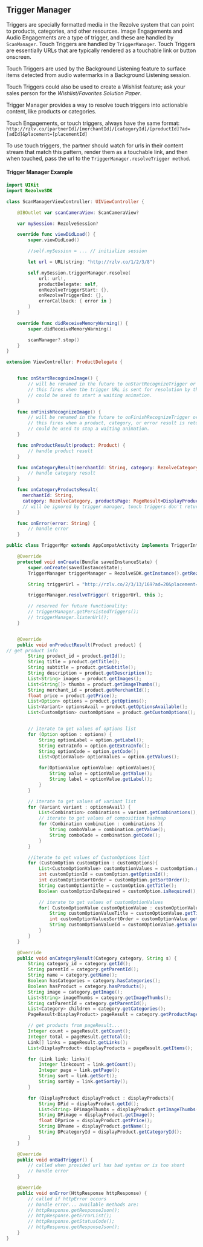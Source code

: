 ## Trigger Manager

Triggers are specially formatted media in the Rezolve system that can point to products, categories, and other resources. Image Engagements and Audio Engagements are a type of trigger, and these are handled by `ScanManager`. Touch Triggers are handled by `TriggerManager`. Touch Triggers are essentially URLs that are typically rendered as a touchable link or button onscreen. 

Touch Triggers are used by the Background Listening feature to surface items detected from audio watermarks in a Background Listening session.

Touch Triggers could also be used to create a Wishlist feature; ask your sales person for the *Wishlist/Favorites Solution Paper*.

Trigger Manager provides a way to resolve touch triggers into actionable content, like products or categories. 

Touch Engagements, or touch triggers, always have the same format: 
`http://rzlv.co/[partnerId]/[merchantId]/[categoryId]/[productId]?ad=[adId]&placement=[placementId]`

To use touch triggers, the partner should watch for urls in their content stream that match this pattern, render them as a touchable link, and then when touched, pass the url to the `TriggerManager.resolveTrigger method`. 

#### Trigger Manager Example

``` swift
import UIKit
import RezolveSDK

class ScanManagerViewController: UIViewController {

    @IBOutlet var scanCameraView: ScanCameraView?

    var mySession: RezolveSession?

    override func viewDidLoad() {
        super.viewDidLoad()

        //self.mySession = ... // initialize session

        let url = URL(string: "http://rzlv.co/1/2/3/8")

        self.mySession.triggerManager.resolve(
            url: url!,
            productDelegate: self,
            onRezolveTriggerStart: {},
            onRezolveTriggerEnd: {},
            errorCallback: { error in }
        )
    }

    override func didReceiveMemoryWarning() {
        super.didReceiveMemoryWarning()

        scanManager?.stop()
    }
}

extension ViewController: ProductDelegate {


    func onStartRecognizeImage() {
		// will be renamed in the future to onStartRecognizeTrigger or similar
		// this fires when the trigger URL is sent for resolution by the Rezolve API. 
		// could be used to start a waiting animation.
    }

    func onFinishRecognizeImage() {
		// will be renamed in the future to onFinishRecognizeTrigger or similar
		// this fires when a product, category, or error result is returned by the Rezolve API. 
		// could be used to stop a waiting animation.
    }

    func onProductResult(product: Product) {
		// handle product result
    }

    func onCategoryResult(merchantId: String, category: RezolveCategory) {
		// handle category result
    }

    func onCategoryProductsResult(
      merchantId: String,
      category: RezolveCategory, productsPage: PageResult<DisplayProduct>) {
	  // will be ignored by trigger manager, touch triggers don't return this result type
    }

    func onError(error: String) {
		// handle error
    }
```
``` java
public class TriggerMgr extends AppCompatActivity implements TriggerInterface {

    @Override
    protected void onCreate(Bundle savedInstanceState) {
        super.onCreate(savedInstanceState);
        TriggerManager triggerManager = RezolveSDK.getInstance().getRezolveSession().getTriggerManager();

        String triggerUrl = "http://rzlv.co/2/3/13/169?ad=20&placement=25";

        triggerManager.resolveTrigger( triggerUrl, this );

        // reserved for future functionality:
        // triggerManager.getPersistedTriggers();
        // triggerManager.listenUrl();
    }


    @Override
    public void onProductResult(Product product) {
// get product info
        String product_id = product.getId();
        String title = product.getTitle();
        String subtitle = product.getSubtitle();
        String description = product.getDescription();
        List<String> images = product.getImages();
        List<String[]> thumbs = product.getImageThumbs();
        String merchant_id = product.getMerchantId();
        float price = product.getPrice();
        List<Option> options = product.getOptions();
        List<Variant> optionsAvail = product.getOptionsAvailable();
        List<CustomOption> customOptions = product.getCustomOptions();


        // iterate to get values of options list
        for (Option option : options) {
            String optionLabel = option.getLabel();
            String extraInfo = option.getExtraInfo();
            String optionCode = option.getCode();
            List<OptionValue> optionValues = option.getValues();

            for(OptionValue optionValue: optionValues){
                String value = optionValue.getValue();
                String label = optionValue.getLabel();
            }
        }

        // iterate to get values of variant list
        for (Variant variant : optionsAvail) {
            List<Combination> combinations = variant.getCombinations();
            // iterate to get values of composition hashmap
            for (Combination combination : combinations ){
                String comboValue = combination.getValue();
                String comboCode = combination.getCode();
            }
        }

        //iterate to get values of CustomOptions list
        for (CustomOption customOption : customOptions){
            List<CustomOptionValue> customOptionValues = customOption.getValues();
            int customOptionId = customOption.getOptionId();
            int customOptionSortOrder = customOption.getSortOrder();
            String customOptiontitle = customOption.getTitle();
            Boolean customOptionIsRequired = customOption.isRequired();

            // iterate to get values of customOptionValues
            for( CustomOptionValue customOptionValue : customOptionValues ){
                String customOptionValueTitle = customOptionValue.getTitle();
                int customOptionValuesSortOrder = customOptionValue.getSortOrder();
                String customOptionValueId = customOptionValue.getValueId();
            }
        }
    }

    @Override
    public void onCategoryResult(Category category, String s) {
        String category_id = category.getId();
        String parentId = category.getParentId();
        String name = category.getName();
        Boolean hasCategories = category.hasCategories();
        Boolean hasProduct = category.hasProducts();
        String image = category.getImage();
        List<String> imageThumbs = category.getImageThumbs();
        String catParentId = category.getParentId();
        List<Category> children = category.getCategories();
        PageResult<DisplayProduct> pageResult = category.getProductPageResult();

        // get products from pageResult...
        Integer count = pageResult.getCount();
        Integer total = pageResult.getTotal();
        Link[] links = pageResult.getLinks();
        List<DisplayProduct> displayProducts = pageResult.getItems();

        for (Link link: links){
            Integer linkcount = link.getCount();
            Integer page = link.getPage();
            String sort = link.getSort();
            String sortBy = link.getSortBy();
        }

        for (DisplayProduct displayProduct : displayProducts){
            String DPid = displayProduct.getId();
            List<String> DPimageThumbs = displayProduct.getImageThumbs();
            String DPimage = displayProduct.getImage();
            float DPprice = displayProduct.getPrice();
            String DPname = displayProduct.getName();
            String DPcategoryId = displayProduct.getCategoryId();
        }
    }

    @Override
    public void onBadTrigger() {
        // called when provided url has bad syntax or is too short
        // handle error
    }

    @Override
    public void onError(HttpResponse httpResponse) {
        // called if httpError occurs
        // handle error... available methods are:
        // httpResponse.getResponseJson();
        // httpResponse.getErrorList();
        // httpResponse.getStatusCode();
        // httpResponse.getResponseJson();
    }
}
```
